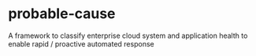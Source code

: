 # probable-cause
A framework to classify enterprise cloud system and application health to enable rapid / proactive automated response
